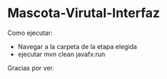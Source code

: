 # Mascota-Virutal-Interfaz

Como ejecutar:

- Navegar a la carpeta de la etapa elegida
- ejecutar mvn clean javafx:run

Gracias por ver.